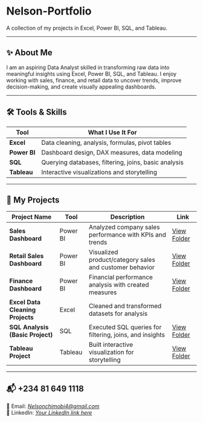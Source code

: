 # Nelson-Portfolio  
A collection of my projects in Excel, Power BI, SQL, and Tableau.

---

## ✨ About Me  
I am an aspiring Data Analyst skilled in transforming raw data into meaningful insights using Excel, Power BI, SQL, and Tableau. I enjoy working with sales, finance, and retail data to uncover trends, improve decision-making, and create visually appealing dashboards.

---

## 🛠 Tools & Skills  
| Tool | What I Use It For |
|------|-------------------|
| **Excel** | Data cleaning, analysis, formulas, pivot tables |
| **Power BI** | Dashboard design, DAX measures, data modeling |
| **SQL** | Querying databases, filtering, joins, basic analysis |
| **Tableau** | Interactive visualizations and storytelling |

---

## 📂 My Projects  
| Project Name | Tool | Description | Link |
|--------------|------|-------------|------|
| **Sales Dashboard** | Power BI | Analyzed company sales performance with KPIs and trends | [View Folder](./Sales%20Dashboard) |
| **Retail Sales Dashboard** | Power BI | Visualized product/category sales and customer behavior | [View Folder](./Retail%20Sales%20Dashboard) |
| **Finance Dashboard** | Power BI | Financial performance analysis with created measures | [View Folder](./Finance%20Dashboard) |
| **Excel Data Cleaning Projects** | Excel | Cleaned and transformed datasets for analysis |
| **SQL Analysis (Basic Project)** | SQL | Executed SQL queries for filtering, joins, and insights | [View Folder](./SQl%20queries) |
| **Tableau Project** | Tableau | Built interactive visualization for storytelling |[View Folder](./Tableau%20Project) |

---

## 📬 +234 81 649 1118  
📧 Email: *Nelsonchimobi4@gmail.com*  
💼 LinkedIn: *[Your LinkedIn link here](http://www.linkedin.com/in/Chimobi-Nelson-Ayogu)*


